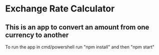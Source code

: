 # Exchange Rate Calculator
## This is an app to convert an amount from one currency to another
To run the app in cmd/powershell run "npm install" and then "npm start"
